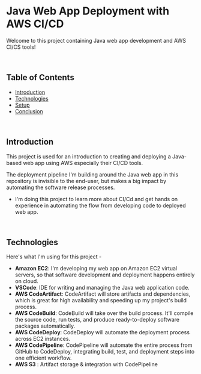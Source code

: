 # Java Web App Deployment with AWS CI/CD

Welcome to this project containing Java web app development and AWS CI/CS tools!

<br>

## Table of Contents
- [Introduction](#introduction)
- [Technologies](#technologies)
- [Setup](#setup)
- [Conclusion](#conclusion)

<br>

## Introduction
This project is used for an introduction to creating and deploying a Java-based web app using AWS especially their CI/CD tools.

The deployment pipeline I'm building around the Java web app in this repository is invisible to the end-user, but makes a big impact by automating the software release processes.

- I'm doing this project to learn more about CI/Cd and get hands on experience in automating the flow from developing code to deployed web app.

<br>

## Technologies
Here's what I'm using for this project -
- **Amazon EC2**: I'm developing my web app on Amazon EC2 virtual servers, so that software development and deployment happens entirely on cloud.
- **VSCode**: IDE for writing and managing the Java web application code.
- **AWS CodeArtifact**:  CodeArtifact will store artifacts and dependencies, which is great for high availability and speeding up my project's build process.
- **AWS CodeBuild**:  CodeBuild will take over the build process. It'll compile the source code, run tests, and produce ready-to-deploy software packages automatically.
- **AWS CodeDeploy**:  CodeDeploy will automate the deployment process across EC2 instances.
- **AWS CodePipeline**:  CodePipeline will automate the entire process from GitHub to CodeDeploy, integrating build, test, and deployment steps into one efficient workflow.
- **AWS S3** : Artifact storage & integration with CodePipeline


